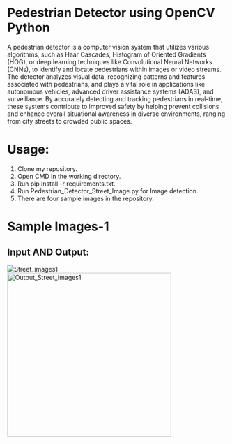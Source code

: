
# Pedestrian Detector using OpenCV Python

A pedestrian detector is a computer vision system that utilizes various algorithms, such as Haar Cascades, Histogram of Oriented Gradients (HOG), or deep learning techniques like Convolutional Neural Networks (CNNs), to identify and locate pedestrians within images or video streams. The detector analyzes visual data, recognizing patterns and features associated with pedestrians, and plays a vital role in applications like autonomous vehicles, advanced driver assistance systems (ADAS), and surveillance. By accurately detecting and tracking pedestrians in real-time, these systems contribute to improved safety by helping prevent collisions and enhance overall situational awareness in diverse environments, ranging from city streets to crowded public spaces.

# Usage:

1.	Clone my repository.
2.	Open CMD in the working directory.
3.	Run pip install -r requirements.txt.
4.	Run Pedestrian_Detector_Street_Image.py for Image detection.
5.	There are four sample images in the repository.

# Sample Images-1

## Input AND Output:

![Street_images1](https://github.com/rupeshpatro2001/Pedestrian-Detector/assets/114897846/a6e93534-1de7-49ab-a9a8-7d5b0a2cecea)            
<img width="376" alt="Output_Street_Images1" src="https://github.com/rupeshpatro2001/Pedestrian-Detector/assets/114897846/08c30348-8523-4f10-90c4-8331543b3b85">
